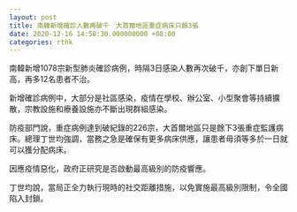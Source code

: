 ```yaml
---
layout: post
title: 南韓新增確診人數再破千　大首爾地區重症病床只餘3張
date: 2020-12-16 14:58:30.000000000 +08:00
categories: rthk
---
```


南韓新增1078宗新型肺炎確診病例，時隔3日感染人數再次破千，亦創下單日新高，再多12名患者不治。

新增確診病例中，大部分是社區感染，疫情在學校、辦公室、小型聚會等持續擴散，宗教設施和療養設施亦不斷出現群組感染。

防疫部門說，重症病例達到破紀錄的226宗，大首爾地區只是餘下3張重症監護病床。總理丁世均強調，當務之急是確保有更多病床供應，讓患者毋須等多於一日就可以獲分配病床。

因應疫情惡化，政府正研究是否啟動最高級別的防疫響應。

丁世均說，當局正全力執行現時的社交距離措施，以免實施最高級別限制，令全國陷入封鎖。
